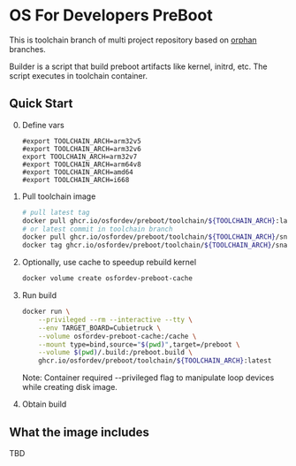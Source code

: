 # OS For Developers PreBoot

This is toolchain branch of multi project repository based on [orphan](https://git-scm.com/docs/git-checkout#Documentation/git-checkout.txt---orphanltnew-branchgt) branches.

Builder is a script that build preboot artifacts like kernel, initrd, etc. The script executes in toolchain container.

## Quick Start

0. Define vars

    ```shell
    #export TOOLCHAIN_ARCH=arm32v5
    #export TOOLCHAIN_ARCH=arm32v6
    export TOOLCHAIN_ARCH=arm32v7
    #export TOOLCHAIN_ARCH=arm64v8
    #export TOOLCHAIN_ARCH=amd64
    #export TOOLCHAIN_ARCH=i668
    ```

1. Pull toolchain image
    ```bash
    # pull latest tag
    docker pull ghcr.io/osfordev/preboot/toolchain/${TOOLCHAIN_ARCH}:latest
    # or latest commit in toolchain branch
    docker pull ghcr.io/osfordev/preboot/toolchain/${TOOLCHAIN_ARCH}/snapshot:latest
    docker tag ghcr.io/osfordev/preboot/toolchain/${TOOLCHAIN_ARCH}/snapshot:latest ghcr.io/osfordev/preboot/toolchain/${TOOLCHAIN_ARCH}:latest
    ```
2. Optionally, use cache to speedup rebuild kernel
    ```bash
    docker volume create osfordev-preboot-cache
    ```
3. Run build
    ```bash
    docker run \
        --privileged --rm --interactive --tty \
        --env TARGET_BOARD=Cubietruck \
        --volume osfordev-preboot-cache:/cache \
        --mount type=bind,source="$(pwd)",target=/preboot \
        --volume $(pwd)/.build:/preboot.build \
        ghcr.io/osfordev/preboot/toolchain/${TOOLCHAIN_ARCH}:latest
    ```
    Note: Container required --privileged flag to manipulate loop devices while creating disk image.
4. Obtain build

## What the image includes

TBD
